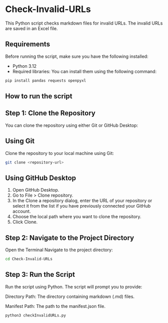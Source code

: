 # Check-Invalid-URLs

This Python script checks markdown files for invalid URLs. The invalid URLs are saved in an Excel file.

## Requirements

Before running the script, make sure you have the following installed:

- Python 3.12
- Required libraries: You can install them using the following command:

```bash
pip install pandas requests openpyxl
```

## How to run the script 

## Step 1: Clone the Repository

You can clone the repository using either Git or GitHub Desktop:

## Using Git
Clone the repository to your local machine using Git:

```bash
git clone <repository-url>
```

## Using GitHub Desktop
1. Open GitHub Desktop.
2. Go to File > Clone repository.
3. In the Clone a repository dialog, enter the URL of your repository or select it from the list if you have previously connected your GitHub account.
4. Choose the local path where you want to clone the repository.
5. Click Clone.

## Step 2: Navigate to the Project Directory
Open the Terminal
Navigate to the project directory:

```bash
cd Check-Invalid-URLs
```

## Step 3: Run the Script
Run the script using Python. The script will prompt you to provide:

Directory Path: The directory containing markdown (.md) files.

Manifest Path: The path to the manifest.json file.

```bash
python3 checkInvalidURLs.py
```

